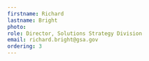 ```yaml
---
firstname: Richard  
lastname: Bright
photo:
role: Director, Solutions Strategy Division
email: richard.bright@gsa.gov
ordering: 3
---
```

